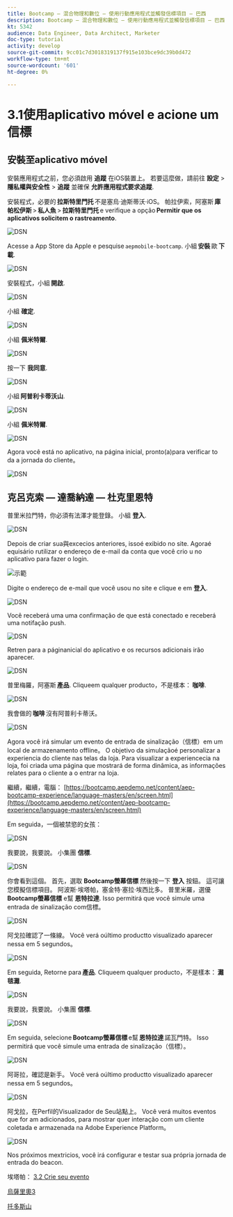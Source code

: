 ```yaml
---
title: Bootcamp — 混合物理和數位 — 使用行動應用程式並觸發信標項目 — 巴西
description: Bootcamp — 混合物理和數位 — 使用行動應用程式並觸發信標項目 — 巴西
kt: 5342
audience: Data Engineer, Data Architect, Marketer
doc-type: tutorial
activity: develop
source-git-commit: 9cc01c7d3018319137f915e103bce9dc39b0d472
workflow-type: tm+mt
source-wordcount: '601'
ht-degree: 0%

---
```


# 3.1使用aplicativo móvel e acione um信標

## 安裝至aplicativo móvel

安裝應用程式之前，您必須啟用 **追蹤** 在iOS裝置上。 若要這麼做，請前往 **設定** > **隱私權與安全性** > **追蹤** 並確保 **允許應用程式要求追蹤**.

安裝程式，必要的 **拉斯特里門托** 不是塞烏·迪斯蒂沃·iOS。 帕拉伊索，阿塞斯 **庫帕松伊斯** > **私人魚** > **拉斯特里門托** e verifique a opção **Permitir que os aplicativos solicitem o rastreamento**.

![DSN](./../uc3/images/app4.png)

Acesse a App Store da Apple e pesquise `aepmobile-bootcamp`. 小組 **安裝** 歐 **下載**.

![DSN](./../uc3/images/app1.png)

安裝程式，小組 **開啟**.

![DSN](./../uc3/images/app2.png)

小組 **確定**.

![DSN](./../uc3/images/app9.png)

小組 **佩米特爾**.

![DSN](./../uc3/images/app3.png)

按一下 **我同意**.

![DSN](./../uc3/images/app7.png)

小組 **阿普利卡蒂沃山**.

![DSN](./../uc3/images/app8.png)

小組 **佩米特爾**.

![DSN](./../uc3/images/app5.png)

Agora você está no aplicativo, na página inicial, pronto(a)para verificar to da a jornada do cliente。

![DSN](./../uc3/images/app12.png)

## 克呂克索 — 達喬納達 — 杜克里恩特

普里米拉門特，你必須有法澤才能登錄。 小組 **登入**.

![DSN](./images/app13.png)

Depois de criar sua與excecios anteriores, issoé exibido no site. Agoraé equisário rutilizar o endereço de e-mail da conta que você crio u no aplicativo para fazer o login.

![示範](./images/pv1.png)

Digite o endereço de e-mail que você usou no site e clique e em **登入**.

![DSN](./images/app14.png)

Você receberá uma uma confirmação de que está conectado e receberá uma notifação push.

![DSN](./images/app15.png)

Retren para a páginanicial do aplicativo e os recursos adicionais irão aparecer.

![DSN](./images/app17.png)

普里梅羅，阿塞斯 **產品**. Cliqueem qualquer producto，不是樣本： **咖啡**.

![DSN](./images/app19.png)

我會做的 **咖啡** 沒有阿普利卡蒂沃。

![DSN](./images/app20.png)

Agora você irá simular um evento de entrada de sinalização（信標）em um local de armazenamento offline。 O objetivo da simulaçãoé personalizar a experiencia do cliente nas telas da loja. Para visualizar a experiencecia na loja, foi criada uma página que mostrará de forma dinâmica, as informações relates para o cliente a o entrar na loja.

繼續，繼續，電腦： [https://bootcamp.aepdemo.net/content/aep-bootcamp-experience/language-masters/en/screen.html](https://bootcamp.aepdemo.net/content/aep-bootcamp-experience/language-masters/en/screen.html)

Em seguida，一個被禁慾的女孩：

![DSN](./images/screen1.png)

我要說，我要說。 小集團 **信標**.

![DSN](./images/app23.png)

你會看到這個。 首先，選取 **Bootcamp螢幕信標** 然後按一下 **登入** 按鈕。 這可讓您模擬信標項目。
阿波斯·埃塔帕，塞金特·塞拉·埃西比多。 普里米羅，選優 **Bootcamp螢幕信標** e幫 **恩特拉達**. Isso permitirá que você simule uma entrada de sinalização com信標。

![DSN](./images/app21.png)

阿戈拉確認了一條線。 Você verá oúltimo productto visualizado aparecer nessa em 5 segundos。

![DSN](./images/screen2.png)

Em seguida, Retorne para **產品**. Cliqueem qualquer producto，不是樣本： **灘毯灘**.

![DSN](./images/app22.png)

我要說，我要說。 小集團 **信標**.

![DSN](./images/app23.png)

Em seguida, selecione **Bootcamp螢幕信標** e幫 **恩特拉達** 諾瓦門特。 Isso permitirá que você simule uma entrada de sinalização（信標）。

![DSN](./images/app21.png)

阿哥拉，確認是新手。 Você verá oúltimo productto visualizado aparecer nessa em 5 segundos。

![DSN](./images/screen3.png)

阿戈拉，在Perfil的Visualizador de Seu站點上。 Você verá muitos eventos que for am adicionados, para mostrar quer interação com um cliente coletada e armazenada na Adobe Experience Platform。

![DSN](./images/screen4.png)

Nos próximos mextricios, você irá configurar e testar sua própria jornada de entrada do beacon.

埃塔帕： [3.2 Crie seu evento](./ex2.md)

[烏薩里奧3](./uc3.md)

[托多斯山](../../overview.md)
